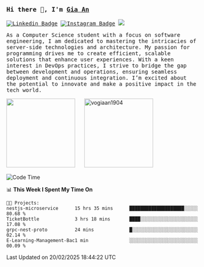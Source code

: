 ### <samp>Hi there 👋, I'm <a href="https://www.linkedin.com/in/vogiaan1904/" target="_blank">Gia An</a></samp>

<samp> [![Linkedin Badge](https://img.shields.io/badge/-LinkedIn-0e76a8?style=flat-square&logo=Linkedin&logoColor=white)](https://linkedin.com/in/vogiaan1904)
[![Instagram Badge](https://img.shields.io/badge/-Instagram-e4405f?style=flat-square&logo=Instagram&logoColor=white)](https://instagram.com/_.ja.ann_/) ![](https://komarev.com/ghpvc/?username=vogiaan1904&style=flat-square&base=100)</samp> 

<samp>As a Computer Science student with a focus on software engineering, I am dedicated to mastering the intricacies of server-side technologies and architecture. My passion for programming drives me to create efficient, scalable solutions that enhance user experiences. With a keen interest in DevOps practices, I strive to bridge the gap between development and operations, ensuring seamless deployment and continuous integration. I’m excited about the potential to innovate and make a positive impact in the tech world.</samp>



<div>
  <img height="180em" src="https://github-readme-stats.vercel.app/api/top-langs/?username=vogiaan1904&show_icons=true&hide_border=true&layout=compact&langs_count=10&theme=transparent&include_orgs=true"/>
  &nbsp;&nbsp;&nbsp;&nbsp;
  <img height="180em" src="https://github-readme-stats.vercel.app/api?username=vogiaan1904&show_icons=true&hide_border=true&&count_private=true&include_all_commits=true&theme=transparent&locale=en" alt="vogiaan1904" />
</div>






<!--START_SECTION:waka-->
![Code Time](http://img.shields.io/badge/Code%20Time-407%20hrs%2039%20mins-blue)

📊 **This Week I Spent My Time On** 

```text
🐱‍💻 Projects: 
nestjs-microservice      15 hrs 35 mins      ████████████████████░░░░░   80.68 % 
TicketBottle             3 hrs 18 mins       ████░░░░░░░░░░░░░░░░░░░░░   17.08 % 
grpc-nest-proto          24 mins             █░░░░░░░░░░░░░░░░░░░░░░░░   02.14 % 
E-Learning-Management-Bac1 min               ░░░░░░░░░░░░░░░░░░░░░░░░░   00.09 % 
```


 Last Updated on 20/02/2025 18:44:22 UTC
<!--END_SECTION:waka-->
